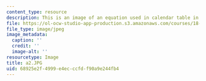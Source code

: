 ```yaml
---
content_type: resource
description: This is an image of an equation used in calendar table in 13th row.
file: https://ol-ocw-studio-app-production.s3.amazonaws.com/courses/18-994-seminar-in-geometry-fall-2004/68925e2f4999e4ecccfdf90a9e244fb4_a2.JPG
file_type: image/jpeg
image_metadata:
  caption: ''
  credit: ''
  image-alt: ''
resourcetype: Image
title: a2.JPG
uid: 68925e2f-4999-e4ec-ccfd-f90a9e244fb4
---
```

